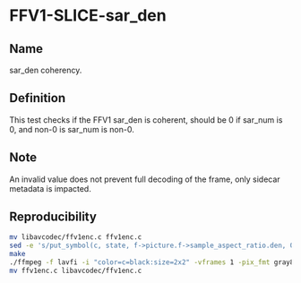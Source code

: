 # FFV1-SLICE-sar_den

## Name

sar_den coherency.

## Definition

This test checks if the FFV1 sar_den is coherent, should be 0 if sar_num is 0, and non-0 is sar_num is non-0.

## Note

An invalid value does not prevent full decoding of the frame, only sidecar metadata is impacted.

## Reproducibility

```sh
mv libavcodec/ffv1enc.c ffv1enc.c
sed -e 's/put_symbol(c, state, f->picture.f->sample_aspect_ratio.den, 0);/put_symbol(c, state, 0, 0);/g' ffv1enc.c > libavcodec/ffv1enc.c
make
./ffmpeg -f lavfi -i "color=c=black:size=2x2" -vframes 1 -pix_fmt gray8 -write_crc32 0 -c:v ffv1 -level 3 -slices 1 FFV1-SLICE-sar_den_v3_den0.mkv
mv ffv1enc.c libavcodec/ffv1enc.c
```
